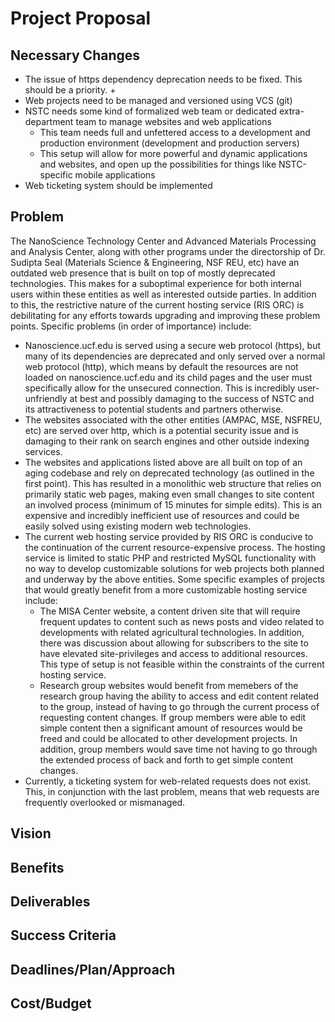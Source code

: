 # Project Proposal

## Necessary Changes
- The issue of https dependency deprecation needs to be fixed. This should be a priority.
    + 
- Web projects need to be managed and versioned using VCS (git)
- NSTC needs some kind of formalized web team or dedicated extra-department team to manage websites and web applications
    + This team needs full and unfettered access to a development and production environment (development and production servers)
    + This setup will allow for more powerful and dynamic applications and websites, and open up the possibilities for things like NSTC-specific mobile applications
- Web ticketing system should be implemented

## Problem
The NanoScience Technology Center and Advanced Materials Processing and Analysis Center, along with other programs under the directorship of Dr. Sudipta Seal (Materials Science & Engineering, NSF REU, etc) have an outdated web presence that is built on top of mostly deprecated technologies. This makes for a suboptimal experience for both internal users within these entities as well as interested outside parties. In addition to this, the restrictive nature of the current hosting service (RIS ORC) is debilitating for any efforts towards upgrading and improving these problem points. Specific problems (in order of importance) include:

- Nanoscience.ucf.edu is served using a secure web protocol (https), but many of its dependencies are deprecated and only served over a normal web protocol (http), which means by default the resources are not loaded on nanoscience.ucf.edu and its child pages and the user must specifically allow for the unsecured connection. This is incredibly user-unfriendly at best and possibly damaging to the success of NSTC and its attractiveness to potential students and partners otherwise. 
- The websites associated with the other entities (AMPAC, MSE, NSFREU, etc) are served over http, which is a potential security issue and is damaging to their rank on search engines and other outside indexing services.
- The websites and applications listed above are all built on top of an aging codebase and rely on deprecated technology (as outlined in the first point). This has resulted in a monolithic web structure that relies on primarily static web pages, making even small changes to site content an involved process (minimum of 15 minutes for simple edits). This is an expensive and incredibly inefficient use of resources and could be easily solved using existing modern web technologies.
- The current web hosting service provided by RIS ORC is conducive to the continuation of the current resource-expensive process. The hosting service is limited to static PHP and restricted MySQL functionality with no way to develop customizable solutions for web projects both planned and underway by the above entities. Some specific examples of projects that would greatly benefit from a more customizable hosting service include:
    + The MISA Center website, a content driven site that will require frequent updates to content such as news posts and video related to developments with related agricultural technologies. In addition, there was discussion about allowing for subscribers to the site to have elevated site-privileges and access to additional resources. This type of setup is not feasible within the constraints of the current hosting service.
    + Research group websites would benefit from memebers of the research group having the ability to access and edit content related to the group, instead of having to go through the current process of requesting content changes. If group members were able to edit simple content then a significant amount of resources would be freed and could be allocated to other development projects. In addition, group members would save time not having to go through the extended process of back and forth to get simple content changes.
- Currently, a ticketing system for web-related requests does not exist. This, in conjunction with the last problem, means that web requests are frequently overlooked or mismanaged. 

## Vision


## Benefits
## Deliverables
## Success Criteria
## Deadlines/Plan/Approach
## Cost/Budget
